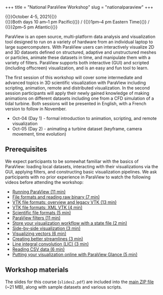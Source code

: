 +++
title = "National ParaView Workshop"
slug = "nationalparaview"
+++

{{<cor>}}October 4-5, 2021{{</cor>}}\
{{<cgr>}}Both days 10 am–1 pm Pacific{{</cgr>}} /
{{<cgr>}}1pm–4 pm Eastern Time{{</cgr>}} /
{{<cgr>}}2pm–5 pm Atlantic{{</cgr>}}

ParaView is an open source, multi-platform data analysis and visualization tool designed to run on a variety of hardware
from an individual laptop to large supercomputers. With ParaView users can interactively visualize 2D and 3D datasets
defined on structured, adaptive and unstructured meshes or particles, animate these datasets in time, and manipulate
them with a variety of filters. ParaView supports both interactive (GUI) and scripted (including offscreen)
visualization, and is an easy and fun tool to learn.

The first session of this workshop will cover some intermediate and advanced topics in 3D scientific visualization with
ParaView including scripting, animation, remote and distributed visualization. In the second session participants will
apply their newly gained knowledge of making animations on different datasets including one from a CFD simulation of a
tidal turbine. Both sessions will be presented in English, with a French version to follow in November.

- Oct-04 (Day 1) - formal introduction to animation, scripting, and remote visualization
- Oct-05 (Day 2) - animating a turbine dataset (keyframe, camera movement, time evolution)

## Prerequisites

We expect participants to be somewhat familiar with the basics of ParaView: loading local datasets, interacting with
their visualizations via the GUI, applying filters, and constructing basic visualization pipelines. We ask participants
with no prior experience in ParaView to watch the following videos before attending the workshop:

- [Running ParaView (11 min)](https://youtu.be/FloAMW6niRM)
- [File formats and reading raw binary (7 min)](https://youtu.be/gcqeOSTXUTQ)
- [VTK file formats: overview and legacy VTK (13 min)](https://youtu.be/IRuZ4DiiwDs)
- [VTK file formats: XML VTK (4 min)](https://youtu.be/3iiI7VUrgsM)
- [Scientific file formats (5 min)](https://youtu.be/_kJZRbPQsBE)
- [ParaView filters (11 min)](https://youtu.be/u7ui0Y4ysoE)
- [Store your visualization workflow with a state file (2 min)](https://youtu.be/r7cv1lX0Z4M)
- [Side-by-side visualization (3 min)](https://youtu.be/YZHSufVi0aA)
- [Visualizing vectors (6 min)](https://youtu.be/QFlKiCOFHYc)
- [Creating better streamlines (3 min)](https://youtu.be/C3WS2GajvBg)
- [Line integral convolution (LIC) (3 min)](https://youtu.be/MqqduE3EnS8)
- [Reading CSV data (6 min)](https://youtu.be/1yrGH7w0rG4)
- [Putting your visualization online with ParaView Glance (5 min)](https://youtu.be/TWL2CMKSRaU)

## Workshop materials


The slides for this course (`slides2.pdf`) are included into the [main ZIP file](https://bit.ly/paraviewzipp) (~21 MB),
along with sample datasets and various scripts.

<!-- In case of problems, check this [temporary mirror](https://transfer.sh/1KaBoJZ/paraviewzipp). -->
